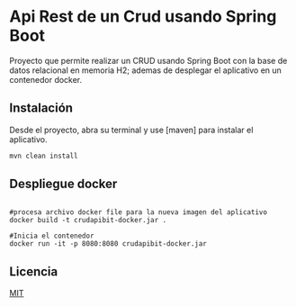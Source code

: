 # Api Rest de un Crud usando Spring Boot

Proyecto que permite realizar un CRUD usando Spring Boot con la base de datos relacional en memoria H2; ademas de desplegar el aplicativo en un contenedor docker.

## Instalación

Desde el proyecto, abra su terminal y use [maven] para instalar el aplicativo.

```bash
mvn clean install
```

## Despliegue docker

```docker

#procesa archivo docker file para la nueva imagen del aplicativo
docker build -t crudapibit-docker.jar .

#Inicia el contenedor
docker run -it -p 8080:8080 crudapibit-docker.jar

```

## Licencia
[MIT](https://choosealicense.com/licenses/mit/)

